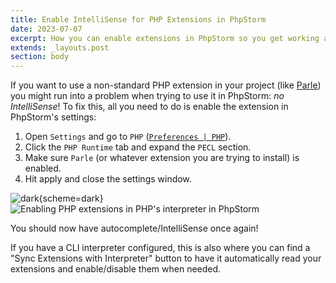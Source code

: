 ```yaml
---
title: Enable IntelliSense for PHP Extensions in PhpStorm
date: 2023-07-07
excerpt: How you can enable extensions in PhpStorm so you get working autocomplete on them.
extends: _layouts.post
section: body
---
```


If you want to use a non-standard PHP extension in your project (like [Parle](https://www.php.net/manual/en/book.parle.php))
you might run into a problem when trying to use it in PhpStorm: _no IntelliSense_! To fix this, all you need to do is
enable the extension in PhpStorm's settings:

1. Open `Settings` and go to `PHP` ([`Preferences | PHP`](jetbrains://PhpStorm/settings?name=PHP)).
2. Click the `PHP Runtime` tab and expand the `PECL` section.
3. Make sure `Parle` (or whatever extension you are trying to install) is enabled.
4. Hit apply and close the settings window.

![dark](/assets/images/posts/phpstorm-extensions-dark.jpg){scheme=dark}
![Enabling PHP extensions in PHP's interpreter in PhpStorm](/assets/images/posts/phpstorm-extensions.jpg)

You should now have autocomplete/IntelliSense once again!

If you have a CLI interpreter configured, this is also where you can find a "Sync Extensions with Interpreter" button to
have it automatically read your extensions and enable/disable them when needed.
